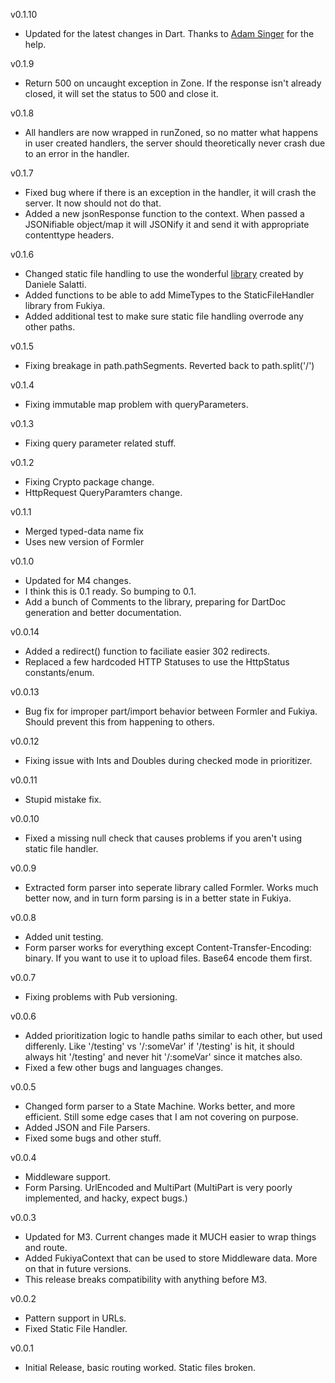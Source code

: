 v0.1.10
- Updated for the latest changes in Dart. Thanks to [Adam Singer](https://github.com/financeCoding) for the help.

v0.1.9
- Return 500 on uncaught exception in Zone. If the response isn't already closed, it will set the status to 500 and close it.

v0.1.8
- All handlers are now wrapped in runZoned, so no matter what happens in user created handlers, the server should theoretically never crash due to an error in the handler.

v0.1.7
- Fixed bug where if there is an exception in the handler, it will crash the server. It now should not do that.
- Added a new jsonResponse function to the context. When passed a JSONifiable object/map it will JSONify it and send it with appropriate contenttype headers.

v0.1.6
- Changed static file handling to use the wonderful [library](https://github.com/DanieleSalatti/static-file-handler) created by Daniele Salatti.
- Added functions to be able to add MimeTypes to the StaticFileHandler library from Fukiya.
- Added additional test to make sure static file handling overrode any other paths.

v0.1.5
- Fixing breakage in path.pathSegments. Reverted back to path.split('/')

v0.1.4
- Fixing immutable map problem with queryParameters.

v0.1.3
- Fixing query parameter related stuff.

v0.1.2
- Fixing Crypto package change.
- HttpRequest QueryParamters change.

v0.1.1
- Merged typed-data name fix
- Uses new version of Formler

v0.1.0
- Updated for M4 changes.
- I think this is 0.1 ready. So bumping to 0.1.
- Add a bunch of Comments to the library, preparing for DartDoc generation and better documentation.

v0.0.14
- Added a redirect() function to faciliate easier 302 redirects.
- Replaced a few hardcoded HTTP Statuses to use the HttpStatus constants/enum.

v0.0.13
- Bug fix for improper part/import behavior between Formler and Fukiya. Should prevent this from happening to others.

v0.0.12
- Fixing issue with Ints and Doubles during checked mode in prioritizer.

v0.0.11
- Stupid mistake fix.

v0.0.10
- Fixed a missing null check that causes problems if you aren't using static file handler.

v0.0.9
- Extracted form parser into seperate library called Formler. Works much better now, and in turn form parsing is in a better state in Fukiya.

v0.0.8
- Added unit testing.
- Form parser works for everything except Content-Transfer-Encoding: binary. If you want to use it to upload files. Base64 encode them first.

v0.0.7
- Fixing problems with Pub versioning.

v0.0.6
- Added prioritization logic to handle paths similar to each other, but used differenly. Like '/testing' vs '/:someVar' if '/testing' is hit, it should always hit '/testing' and never hit '/:someVar' since it matches also.
- Fixed a few other bugs and languages changes.

v0.0.5
- Changed form parser to a State Machine. Works better, and more efficient. Still some edge cases that I am not covering on purpose.
- Added JSON and File Parsers.
- Fixed some bugs and other stuff.

v0.0.4
- Middleware support.
- Form Parsing. UrlEncoded and MultiPart (MultiPart is very poorly implemented, and hacky, expect bugs.)

v0.0.3
- Updated for M3. Current changes made it MUCH easier to wrap things and route.
- Added FukiyaContext that can be used to store Middleware data. More on that in future versions.
- This release breaks compatibility with anything before M3.

v0.0.2
- Pattern support in URLs.
- Fixed Static File Handler.

v0.0.1
- Initial Release, basic routing worked. Static files broken.
